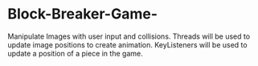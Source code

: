 # Block-Breaker-Game-
Manipulate Images with user input and collisions. Threads will be used to update image positions to create animation. KeyListeners will be used to update a position of a piece in the game. 
